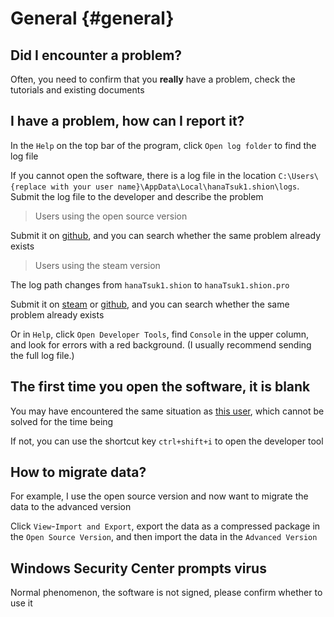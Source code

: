 # General {#general}

## Did I encounter a problem?

Often, you need to confirm that you **really** have a problem, check the tutorials and existing documents

## I have a problem, how can I report it?

In the `Help` on the top bar of the program, click `Open log folder` to find the log file

If you cannot open the software, there is a log file in the location `C:\Users\{replace with your user name}\AppData\Local\hanaTsuk1.shion\logs`. Submit the log file to the developer and describe the problem

> Users using the open source version

Submit it on [github](https://github.com/shion-app/shion/issues), and you can search whether the same problem already exists

> Users using the steam version

The log path changes from `hanaTsuk1.shion` to `hanaTsuk1.shion.pro`

Submit it on [steam](https://steamcommunity.com/app/3026040/discussions/) or [github](https://github.com/shion-app/shion/issues), and you can search whether the same problem already exists

Or in `Help`, click `Open Developer Tools`, find `Console` in the upper column, and look for errors with a red background. (I usually recommend sending the full log file.)

## The first time you open the software, it is blank

You may have encountered the same situation as [this user](https://github.com/shion-app/shion/issues/36), which cannot be solved for the time being

If not, you can use the shortcut key `ctrl+shift+i` to open the developer tool

## How to migrate data?

For example, I use the open source version and now want to migrate the data to the advanced version

Click `View`-`Import and Export`, export the data as a compressed package in the `Open Source Version`, and then import the data in the `Advanced Version`

## Windows Security Center prompts virus

Normal phenomenon, the software is not signed, please confirm whether to use it
